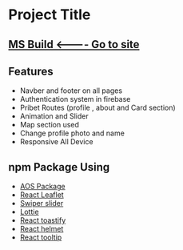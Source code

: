 # Project Title

 ## [MS Build <---- Go to site](https://ms-build-1ae32.web.app/)


## Features

- Navber and footer on all pages
- Authentication system in firebase
- Pribet Routes (profile , about and Card section)
- Animation and Slider 
- Map section used 
- Change profile photo and name
- Responsive All Device


## npm Package Using

 - [AOS Package](https://www.npmjs.com/package/aos)
 - [React Leaflet](https://react-leaflet.js.org/)
 - [Swiper slider](https://swiperjs.com/)
 - [Lottie](https://www.npmjs.com/package/lottie-react)
 - [React toastify](https://www.npmjs.com/package/react-toastify)
 - [React helmet](https://www.npmjs.com/package/react-helmet-async)
 - [React tooltip](https://www.npmjs.com/package/react-tooltip)
